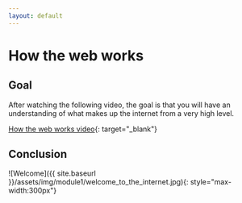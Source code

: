 ```yaml
---
layout: default
---
```


# How the web works

## Goal

After watching the following video, the goal is that you will have an understanding of what makes up the internet from a very high level.

[How the web works video](https://www.khanacademy.org/computing/computers-and-internet/xcae6f4a7ff015e7d:the-internet/xcae6f4a7ff015e7d:introducing-the-internet/v/what-is-the-internet){: target="_blank"}

## Conclusion

![Welcome]({{ site.baseurl }}/assets/img/module1/welcome_to_the_internet.jpg){: style="max-width:300px"}